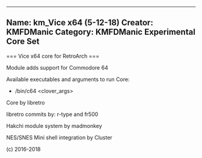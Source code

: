 -----------------------
Name: km_Vice x64 (5-12-18)
Creator: KMFDManic
Category: KMFDManic Experimental Core Set
-----------------------
=== Vice x64 core for RetroArch ===

Module adds support for Commodore 64

Available executables and arguments to run Core:
- /bin/c64 <rom> <clover_args>

Core by libretro

libretro commits by:
r-type and fr500

Hakchi module system by madmonkey

NES/SNES Mini shell integration by Cluster

(c) 2016-2018
